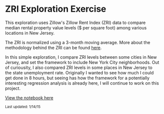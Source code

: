 # ZRI Exploration Exercise
This exploration uses Zillow's Zillow Rent Index (ZRI) data to compare median rental property value levels ($ per square foot) among various locations in New Jersey.

The ZRI is normalized using a 3-month moving average.  More about the methodology behind the ZRI can be found [here](http://www.zillow.com/research/zillow-rent-index-methodology-2393/).

In this simple exploration, I compare ZRI levels between some cities in New Jersey, and set the framework to include New York City neighborhoods.  Out of curiousity, I also compared ZRI levels in some places in New Jersey to the state unemployment rate.  Originally I wanted to see how much I could get done in 8 hours, but seeing has how the framework for a potentially interesting regression analysis is already here, I will continue to work on this project.  

[View the notebook here](http://nbviewer.ipython.org/github/c-trl/median-rent-prices-exploration/blob/master/zillow-data-exploration.ipynb)

<small>Last updated: 1/14/15</small>
